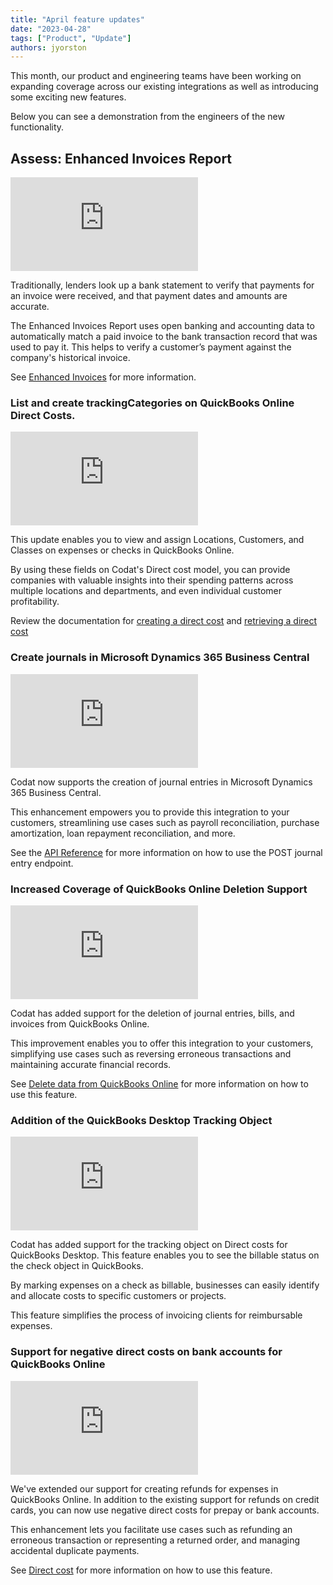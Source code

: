 ```yaml
---
title: "April feature updates"
date: "2023-04-28"
tags: ["Product", "Update"]
authors: jyorston
---
```




This month, our product and engineering teams have been working on expanding coverage across our existing integrations as well as introducing some exciting new features.

Below you can see a demonstration from the engineers of the new functionality.

## Assess: Enhanced Invoices Report

<div style={{ position: "relative", paddingBottom: "56.25%", height: 0 }}>
  <iframe
    src="https://www.loom.com/embed/47fad41c68ce49c8b0b1b1aa1909c154"
    frameborder="0"
    webkitallowfullscreen
    mozallowfullscreen
    allowfullscreen
    style={{
      position: "absolute",
      top: 0,
      left: 0,
      width: "100%",
      height: "100%",
    }}
  ></iframe>
</div>

Traditionally, lenders look up a bank statement to verify that payments for an invoice were received, and that payment dates and amounts are accurate.

The Enhanced Invoices Report uses open banking and accounting data to automatically match a paid invoice to the bank transaction record that was used to pay it. This helps to verify a customer’s payment against the company's historical invoice.

See [Enhanced Invoices](https://docs.codat.io/assess/enhanced-invoices/overview) for more information.


### List and create trackingCategories on QuickBooks Online Direct Costs.

<div style={{ position: "relative", paddingBottom: "56.25%", height: 0 }}>
  <iframe
    src="https://www.loom.com/embed/32009bdb95124cd48df095ba8613599f"
    frameborder="0"
    webkitallowfullscreen
    mozallowfullscreen
    allowfullscreen
    style={{
      position: "absolute",
      top: 0,
      left: 0,
      width: "100%",
      height: "100%",
    }}
  ></iframe>
</div>

This update enables you to view and assign Locations, Customers, and Classes on expenses or checks in QuickBooks Online. 

By using these fields on Codat's Direct cost model, you can provide companies with valuable insights into their spending patterns across multiple locations and departments, and even individual customer profitability.

Review the documentation for [creating a direct cost](https://docs.codat.io/accounting-api#/operations/create-direct-cost) and [retrieving a direct cost](https://docs.codat.io/accounting-api#/operations/list-direct-costs)


### Create journals in Microsoft Dynamics 365 Business Central

<div style={{ position: "relative", paddingBottom: "56.25%", height: 0 }}>
  <iframe
    src="https://www.loom.com/embed/5436c8551e90401d99f03f058626ea07"
    frameborder="0"
    webkitallowfullscreen
    mozallowfullscreen
    allowfullscreen
    style={{
      position: "absolute",
      top: 0,
      left: 0,
      width: "100%",
      height: "100%",
    }}
  ></iframe>
</div>

Codat now supports the creation of journal entries in Microsoft Dynamics 365 Business Central. 

This enhancement empowers you to provide this integration to your customers, streamlining use cases such as payroll reconciliation, purchase amortization, loan repayment reconciliation, and more.

See the [API Reference](https://docs.codat.io/accounting-api#/operations/create-journal-entry) for more information on how to use the POST journal entry endpoint.


### Increased Coverage of QuickBooks Online Deletion Support

<div style={{ position: "relative", paddingBottom: "56.25%", height: 0 }}>
  <iframe
    src="https://www.loom.com/embed/b75c1ed71f63481bb11d0d7d54ed94a4"
    frameborder="0"
    webkitallowfullscreen
    mozallowfullscreen
    allowfullscreen
    style={{
      position: "absolute",
      top: 0,
      left: 0,
      width: "100%",
      height: "100%",
    }}
  ></iframe>
</div>

Codat has added support for the deletion of journal entries, bills, and invoices from QuickBooks Online. 

This improvement enables you to offer this integration to your customers, simplifying use cases such as reversing erroneous transactions and maintaining accurate financial records.

See [Delete data from QuickBooks Online](https://docs.codat.io/integrations/accounting/quickbooksonline/accounting-quickbooksonline-delete-journal-entries) for more information on how to use this feature.

### Addition of the QuickBooks Desktop Tracking Object

<div style={{ position: "relative", paddingBottom: "56.25%", height: 0 }}>
  <iframe
    src="https://www.loom.com/embed/e517c51c9ccc497ca7380431aead7e7f"
    frameborder="0"
    webkitallowfullscreen
    mozallowfullscreen
    allowfullscreen
    style={{
      position: "absolute",
      top: 0,
      left: 0,
      width: "100%",
      height: "100%",
    }}
  ></iframe>
</div>

Codat has added support for the tracking object on Direct costs for QuickBooks Desktop. This feature enables you to see the billable status on the check object in QuickBooks.

By marking expenses on a check as billable, businesses can easily identify and allocate costs to specific customers or projects.

This feature simplifies the process of invoicing clients for reimbursable expenses.

### Support for negative direct costs on bank accounts for QuickBooks Online

<div style={{ position: "relative", paddingBottom: "56.25%", height: 0 }}>
  <iframe
    src="https://www.loom.com/embed/41607424e2884de1a0b44504f9468e18"
    frameborder="0"
    webkitallowfullscreen
    mozallowfullscreen
    allowfullscreen
    style={{
      position: "absolute",
      top: 0,
      left: 0,
      width: "100%",
      height: "100%",
    }}
  ></iframe>
</div>

We've extended our support for creating refunds for expenses in QuickBooks Online. In addition to the existing support for refunds on credit cards, you can now use negative direct costs for prepay or bank accounts. 

This enhancement lets you facilitate use cases such as refunding an erroneous transaction or representing a returned order, and managing accidental duplicate payments.

See [Direct cost](https://docs.codat.io/accounting-api#/operations/create-direct-cost) for more information on how to use this feature.


